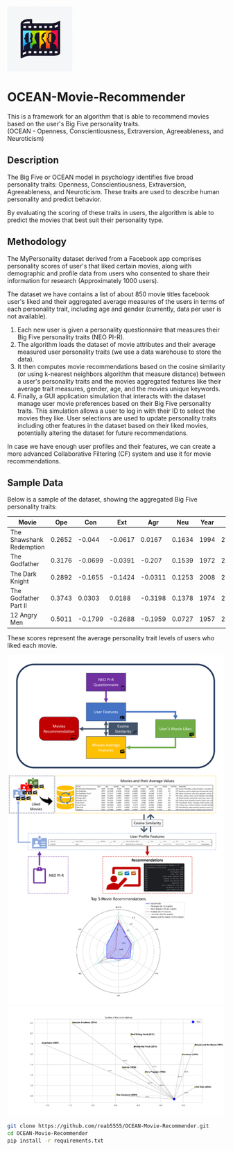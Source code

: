 <img src="Diagrams/icon.webp" width="150" alt="alt text">

# OCEAN-Movie-Recommender
This is a framework for an algorithm that is able to recommend movies based on the user's Big Five personality traits.  
(OCEAN - Openness, Conscientiousness, Extraversion, Agreeableness, and Neuroticism)   
   
## Description
The Big Five or OCEAN model in psychology identifies five broad personality traits: Openness, Conscientiousness, Extraversion, Agreeableness, and Neuroticism. These traits are used to describe human personality and predict behavior.
   
By evaluating the scoring of these traits in users, the algorithm is able to predict the movies that best suit their personality type.
   
## Methodology   
The MyPersonality dataset derived from a Facebook app comprises personality scores of user's that liked certain movies, along with demographic and profile data from users who consented to share their information for research (Approximately 1000 users).   

The dataset we have contains a list of about 850 movie titles facebook user's liked and their aggregated average measures of the users in terms of each personality trait, including age and gender (currently, data per user is not available).
   
1. Each new user is given a personality questionnaire that measures their Big Five personality traits (NEO PI-R).     
2. The algorithm loads the dataset of movie attributes and their average measured user personality traits (we use a data warehouse to store the data).
3. It then computes movie recommendations based on the cosine similarity (or using k-nearest neighbors algorithm that measure distance) between a user's personality traits and the movies aggregated features like their average trait measures, gender, age, and the movies unique keywords.
4. Finally, a GUI application simulation that interacts with the dataset manage user movie preferences based on their Big Five personality traits. This simulation allows a user to log in with their ID to select the movies they like. User selections are used to update personality traits including other features in the dataset based on their liked movies, potentially altering the dataset for future recommendations.
   
In case we have enough user profiles and their features, we can create a more advanced Collaborative Filtering (CF) system and use it for movie recommendations.

## Sample Data

Below is a sample of the dataset, showing the aggregated Big Five personality traits:

| Movie                    | Ope     | Con     | Ext     | Agr     | Neu     | Year | Age     | Gender | Runtime |
|--------------------------|---------|---------|---------|---------|---------|------|---------|--------|---------|
| The Shawshank Redemption | 0.2652  | -0.044  | -0.0617 | 0.0167  | 0.1634  | 1994 | 27.6206 | 0.504  | 142     |
| The Godfather            | 0.3176  | -0.0699 | -0.0391 | -0.207  | 0.1539  | 1972 | 25.3429 | 0.4016 | 175     |
| The Dark Knight          | 0.2892  | -0.1655 | -0.1424 | -0.0311 | 0.1253  | 2008 | 21.6291 | 0.4491 | 152     |
| The Godfather Part II    | 0.3743  | 0.0303  | 0.0188  | -0.3198 | 0.1378  | 1974 | 27.5117 | 0.3408 | 202     |
| 12 Angry Men             | 0.5011  | -0.1799 | -0.2688 | -0.1959 | 0.0727  | 1957 | 25.0043 | 0.3797 | 96      |

These scores represent the average personality trait levels of users who liked each movie.

<img src="Diagrams/diagram2.png" width="500" alt="alt text">
<img src="Diagrams/diagram1.png" width="500" alt="alt text">
<img src="Diagrams/radar_graph.png" width="500" alt="alt text">
<img src="Diagrams/scatterplot_graph.png" width="500" alt="alt text">

```bash
git clone https://github.com/reab5555/OCEAN-Movie-Recommender.git
cd OCEAN-Movie-Recommender
pip install -r requirements.txt





